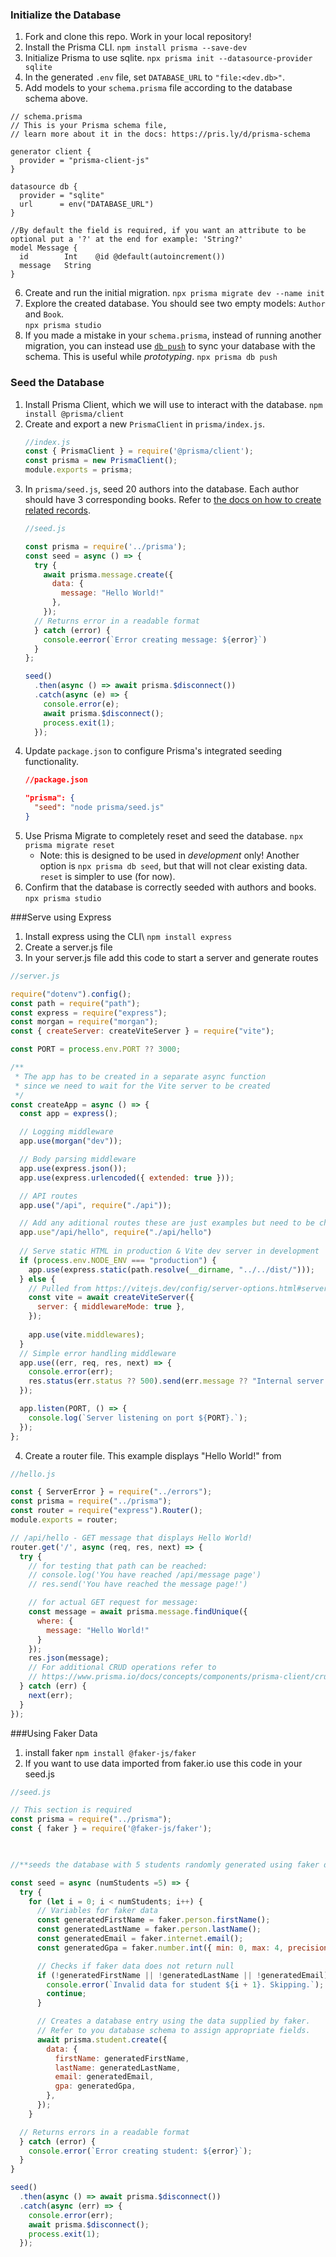 ### Initialize the Database

1. Fork and clone this repo. Work in your local repository!
2. Install the Prisma CLI.
   `npm install prisma --save-dev`
3. Initialize Prisma to use sqlite.
   `npx prisma init --datasource-provider sqlite`
4. In the generated `.env` file, set `DATABASE_URL` to `"file:<dev.db>"`.
5. Add models to your `schema.prisma` file according to the database schema above.
```schema.prisma
// schema.prisma
// This is your Prisma schema file,
// learn more about it in the docs: https://pris.ly/d/prisma-schema

generator client {
  provider = "prisma-client-js"
} 

datasource db {
  provider = "sqlite"
  url      = env("DATABASE_URL")
}  

//By default the field is required, if you want an attribute to be optional put a '?' at the end for example: 'String?'
model Message {
  id        Int    @id @default(autoincrement())
  message   String 
}
```
6. Create and run the initial migration.
   `npx prisma migrate dev --name init`
7. Explore the created database. You should see two empty models: `Author` and `Book`.\
   `npx prisma studio`
8. If you made a mistake in your `schema.prisma`, instead of running another migration, you can instead use [`db push`](https://www.prisma.io/docs/guides/migrate/prototyping-schema-db-push) to sync your database with the schema. This is useful while _prototyping_.
   `npx prisma db push`

### Seed the Database

1. Install Prisma Client, which we will use to interact with the database.
   `npm install @prisma/client`
1. Create and export a new `PrismaClient` in `prisma/index.js`.
   ```js
   //index.js
   const { PrismaClient } = require('@prisma/client');
   const prisma = new PrismaClient();
   module.exports = prisma;
   ```
1. In `prisma/seed.js`, seed 20 authors into the database. Each author should have 3 corresponding books. Refer to [the docs on how to create related records](https://www.prisma.io/docs/concepts/components/prisma-client/relation-queries#create-a-related-record).
   ```js
   //seed.js
   
   const prisma = require('../prisma');
   const seed = async () => {
     try {
       await prisma.message.create({
         data: {
           message: "Hello World!"
         },
       });
     // Returns error in a readable format
     } catch (error) {
       console.eerror(`Error creating message: ${error}`)
     }
   };
   
   seed()
     .then(async () => await prisma.$disconnect())
     .catch(async (e) => {
       console.error(e);
       await prisma.$disconnect();
       process.exit(1);
     });
   ```
1. Update `package.json` to configure Prisma's integrated seeding functionality.
   ```json
   //package.json
   
   "prisma": {
     "seed": "node prisma/seed.js"
   }
   ```
1. Use Prisma Migrate to completely reset and seed the database.
   `npx prisma migrate reset`
   - Note: this is designed to be used in _development_ only! Another option is `npx prisma db seed`, but that will not clear existing data. `reset` is simpler to use (for now).
1. Confirm that the database is correctly seeded with authors and books.
   `npx prisma studio`

###Serve using Express

1. Install express using the CLI\ 
   `npm install express`
2. Create a server.js file 
3. In your server.js file add this code to start a server and generate routes
```javascript
//server.js

require("dotenv").config();
const path = require("path");
const express = require("express");
const morgan = require("morgan");
const { createServer: createViteServer } = require("vite");

const PORT = process.env.PORT ?? 3000;

/**
 * The app has to be created in a separate async function
 * since we need to wait for the Vite server to be created
 */
const createApp = async () => {
  const app = express(); 

  // Logging middleware
  app.use(morgan("dev")); 

  // Body parsing middleware
  app.use(express.json());
  app.use(express.urlencoded({ extended: true }));  

  // API routes
  app.use("/api", require("./api"));

  // Add any aditional routes these are just examples but need to be changed depending on your folder/file structure
  app.use"/api/hello", require("./api/hello")
  
  // Serve static HTML in production & Vite dev server in development
  if (process.env.NODE_ENV === "production") {
    app.use(express.static(path.resolve(__dirname, "../../dist/")));
  } else {
    // Pulled from https://vitejs.dev/config/server-options.html#server-middlewaremode
    const vite = await createViteServer({
      server: { middlewareMode: true },
    });
    
    app.use(vite.middlewares);
  }
  // Simple error handling middleware
  app.use((err, req, res, next) => {
    console.error(err);
    res.status(err.status ?? 500).send(err.message ?? "Internal server error.");
  }); 

  app.listen(PORT, () => {
    console.log(`Server listening on port ${PORT}.`);
  });
};
```
4. Create a router file. This example displays "Hello World!" from
```javascript
//hello.js

const { ServerError } = require("../errors");
const prisma = require("../prisma");
const router = require("express").Router();
module.exports = router;  

// /api/hello - GET message that displays Hello World!
router.get('/', async (req, res, next) => {
  try {
    // for testing that path can be reached:
    // console.log('You have reached /api/message page')
    // res.send('You have reached the message page!')

    // for actual GET request for message:
    const message = await prisma.message.findUnique({
      where: {
        message: "Hello World!"
      }
    });
    res.json(message);
    // For additional CRUD operations refer to
    // https://www.prisma.io/docs/concepts/components/prisma-client/crud
  } catch (err) {
    next(err);
  }
});
```

###Using Faker Data
1. install faker 
   `npm install @faker-js/faker`
2. If you want to use data imported from faker.io use this code in your seed.js
```js
//seed.js

// This section is required
const prisma = require("../prisma");
const { faker } = require('@faker-js/faker');

  

//**seeds the database with 5 students randomly generated using faker data */

const seed = async (numStudents =5) => {
  try {
    for (let i = 0; i < numStudents; i++) {
      // Variables for faker data
      const generatedFirstName = faker.person.firstName();
      const generatedLastName = faker.person.lastName();
      const generatedEmail = faker.internet.email();
      const generatedGpa = faker.number.int({ min: 0, max: 4, precision: 0.01 });

      // Checks if faker data does not return null
      if (!generatedFirstName || !generatedLastName || !generatedEmail) {
        console.error(`Invalid data for student ${i + 1}. Skipping.`);
        continue;
      } 

      // Creates a database entry using the data supplied by faker.
      // Refer to you database schema to assign appropriate fields.
      await prisma.student.create({
        data: {
          firstName: generatedFirstName,
          lastName: generatedLastName,
          email: generatedEmail,
          gpa: generatedGpa,
        },
      });
    } 

  // Returns errors in a readable format
  } catch (error) {
    console.error(`Error creating student: ${error}`);
  }
}  

seed()
  .then(async () => await prisma.$disconnect())
  .catch(async (err) => {
    console.error(err);
    await prisma.$disconnect();
    process.exit(1);
  });
```

